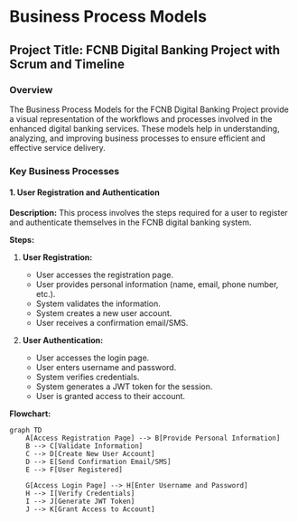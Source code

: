 # Business Process Models

## Project Title: FCNB Digital Banking Project with Scrum and Timeline

### Overview
The Business Process Models for the FCNB Digital Banking Project provide a visual representation of the workflows and processes involved in the enhanced digital banking services. These models help in understanding, analyzing, and improving business processes to ensure efficient and effective service delivery.

### Key Business Processes

#### 1. User Registration and Authentication

**Description:**
This process involves the steps required for a user to register and authenticate themselves in the FCNB digital banking system.

**Steps:**
1. **User Registration:**
   - User accesses the registration page.
   - User provides personal information (name, email, phone number, etc.).
   - System validates the information.
   - System creates a new user account.
   - User receives a confirmation email/SMS.

2. **User Authentication:**
   - User accesses the login page.
   - User enters username and password.
   - System verifies credentials.
   - System generates a JWT token for the session.
   - User is granted access to their account.

**Flowchart:**

```mermaid
graph TD
    A[Access Registration Page] --> B[Provide Personal Information]
    B --> C[Validate Information]
    C --> D[Create New User Account]
    D --> E[Send Confirmation Email/SMS]
    E --> F[User Registered]

    G[Access Login Page] --> H[Enter Username and Password]
    H --> I[Verify Credentials]
    I --> J[Generate JWT Token]
    J --> K[Grant Access to Account]
